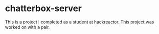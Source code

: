 # chatterbox-server
This is a project I completed as a student at [hackreactor](http://hackreactor.com). This project was worked on with a pair.
